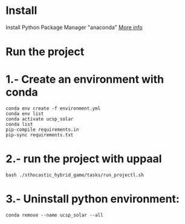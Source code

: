 

# Install 

Install Python Package Manager "anaconda"
[More info](https://www.digitalocean.com/community/tutorials/how-to-install-anaconda-on-ubuntu-18-04-quickstart)

# Run the project 

# 1.- Create an environment with conda 
```
conda env create -f environment.yml
conda env list
conda activate ucsp_solar
conda list 
pip-compile requirements.in
pip-sync requirements.txt
```

# 2.- run the project with uppaal

```
bash ./sthocastic_hybrid_game/tasks/run_projectl.sh
```

# 3.- Uninstall python environment:
```
conda remove --name ucsp_solar --all
```
